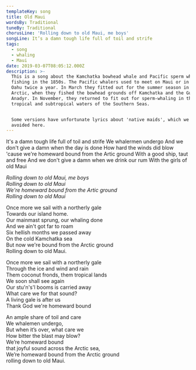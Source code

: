 ```yaml
---
templateKey: song
title: Old Maui
wordsBy: Traditional
tuneBy: Traditional
chorusLine: 'Rolling down to old Maui, me boys'
songLine: It’s a damn tough life full of toil and strife
tags:
  - song
  - whaling
  - Maui
date: 2019-03-07T08:05:12.000Z
description: >-
  This is a song about the Kamchatka bowhead whale and Pacific sperm whale
  fishing in the 1850s. The Pacific whalers used to meet on Maui or in nearby
  Oahu twice a year. In March they fitted out for the summer season in the
  Arctic, when they fished the bowhead grounds off Kamchatka and the Gulf on
  Anadyr. In November, they returned to fit out for sperm-whaling in the
  tropical and subtropical waters of the Southern Seas.


  Some versions have unfortunate lyrics about 'native maids', which we have
  avoided here.
---
```

It's a damn tough life full of toil and strife
We whalermen undergo
And we don't give a damn when the day is done
How hard the winds did blow\
'cause we're homeward bound from the Artic ground
With a good ship, taut and free
And we don't give a damn when we drink our rum
With the girls of old Maui

_Rolling down to old Maui, me boys_\
_Rolling down to old Maui_\
_We're homeward bound from the Artic ground_\
_Rolling down to old Maui_

Once more we sail with a northerly gale\
Towards our island home.\
Our mainmast sprung, our whaling done\
And we ain't got far to roam\
Six hellish months we passed away\
On the cold Kamchatka sea\
But now we're bound from the Arctic ground\
Rolling down to old Maui.

Once more we sail with a northerly gale\
Through the ice and wind and rain\
Them coconut fronds, them tropical lands\
We soon shall see again\
Our stu'n's'l booms is carried away\
What care we for that sound?\
A living gale is after us\
Thank God we're homeward bound

An ample share of toil and care\
We whalemen undergo,\
But when it’s over, what care we\
How bitter the blast may blow?\
We’re homeward bound\
that joyful sound across the Arctic sea,\
We’re homeward bound from the Arctic ground\
rolling down to old Maui.
